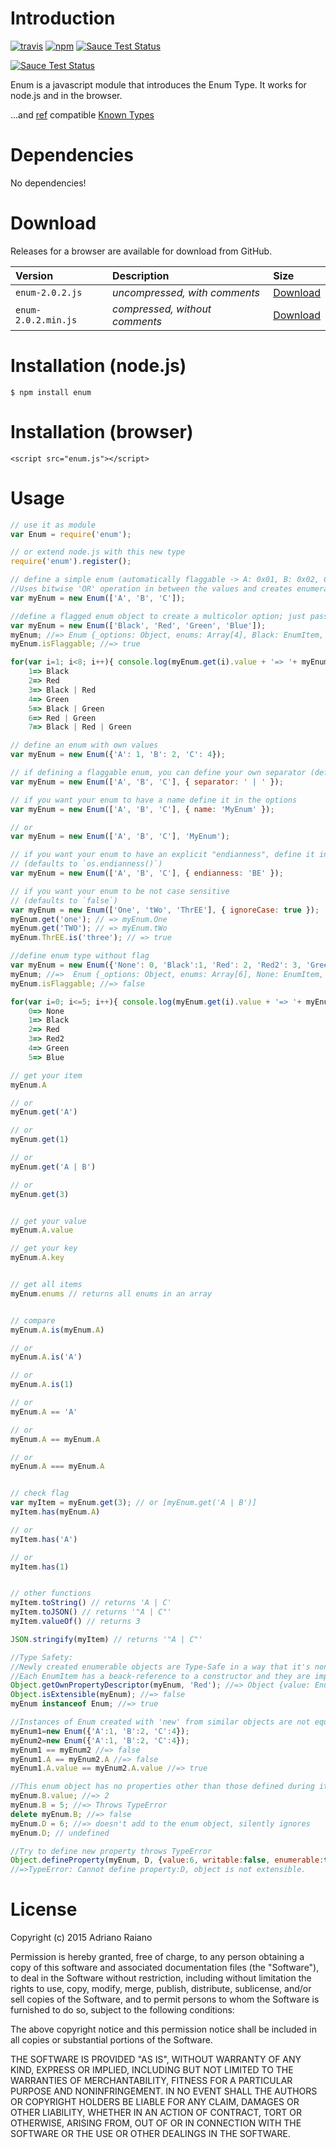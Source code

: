 # Introduction

[![travis](https://img.shields.io/travis/adrai/enum.svg)](https://travis-ci.org/adrai/enum) [![npm](https://img.shields.io/npm/v/enum.svg)](https://npmjs.org/package/enum) [![Sauce Test Status](https://saucelabs.com/buildstatus/adrirai)](https://saucelabs.com/u/adrirai)

[![Sauce Test Status](https://saucelabs.com/browser-matrix/adrirai.svg)](https://saucelabs.com/u/adrirai)

<!---
[![browser support](https://ci.testling.com/adrai/enum.png)](https://ci.testling.com/adrai/enum)
-->


Enum is a javascript module that introduces the Enum Type. It works for node.js and in the browser.

...and [ref](https://github.com/TooTallNate/ref) compatible [Known Types](https://github.com/TooTallNate/ref/wiki/Known-%22types%22)

# Dependencies
No dependencies!

# Download
Releases for a browser are available for download from GitHub.

| **Version** | **Description** | **Size** |
|:------------|:----------------|:---------|
| `enum-2.0.2.js` | *uncompressed, with comments* | [Download](https://raw.github.com/adrai/enum/master/enum-2.0.2.js) |
| `enum-2.0.2.min.js` | *compressed, without comments* | [Download](https://raw.github.com/adrai/enum/master/enum-2.0.2.min.js) |

# Installation (node.js)

    $ npm install enum

# Installation (browser)

    <script src="enum.js"></script>

# Usage

````js
// use it as module
var Enum = require('enum');

// or extend node.js with this new type
require('enum').register();

// define a simple enum (automatically flaggable -> A: 0x01, B: 0x02, C: 0x04)
//Uses bitwise 'OR' operation in between the values and creates enumerated constants. For example, if 'Read':1, 'Write':2, then ReadWrite= Read | Write = 1 | 2 = 3;
var myEnum = new Enum(['A', 'B', 'C']);

//define a flagged enum object to create a multicolor option; just pass an array
var myEnum = new Enum(['Black', 'Red', 'Green', 'Blue']);
myEnum; //=> Enum {_options: Object, enums: Array[4], Black: EnumItem, Red: EnumItem, Green: EnumItem….....}
myEnum.isFlaggable; //=> true

for(var i=1; i<8; i++){ console.log(myEnum.get(i).value + '=> '+ myEnum.get(i).key)}
    1=> Black
    2=> Red
    3=> Black | Red
    4=> Green
    5=> Black | Green
    6=> Red | Green
    7=> Black | Red | Green

// define an enum with own values
var myEnum = new Enum({'A': 1, 'B': 2, 'C': 4});

// if defining a flaggable enum, you can define your own separator (default is ' | ')
var myEnum = new Enum(['A', 'B', 'C'], { separator: ' | ' });

// if you want your enum to have a name define it in the options
var myEnum = new Enum(['A', 'B', 'C'], { name: 'MyEnum' });

// or
var myEnum = new Enum(['A', 'B', 'C'], 'MyEnum');

// if you want your enum to have an explicit "endianness", define it in the options
// (defaults to `os.endianness()`)
var myEnum = new Enum(['A', 'B', 'C'], { endianness: 'BE' });

// if you want your enum to be not case sensitive
// (defaults to `false`)
var myEnum = new Enum(['One', 'tWo', 'ThrEE'], { ignoreCase: true });
myEnum.get('one'); // => myEnum.One
myEnum.get('TWO'); // => myEnum.tWo
myEnum.ThrEE.is('three'); // => true

//define enum type without flag
var myEnum = new Enum({'None': 0, 'Black':1, 'Red': 2, 'Red2': 3, 'Green': 4, 'Blue': 5});
myEnum; //=>  Enum {_options: Object, enums: Array[6], None: EnumItem, Black: EnumItem, Red: EnumItem…........}
myEnum.isFlaggable; //=> false

for(var i=0; i<=5; i++){ console.log(myEnum.get(i).value + '=> '+ myEnum.get(i).key)}
    0=> None
    1=> Black
    2=> Red
    3=> Red2
    4=> Green
    5=> Blue

// get your item
myEnum.A

// or
myEnum.get('A')

// or
myEnum.get(1)

// or
myEnum.get('A | B')

// or
myEnum.get(3)


// get your value
myEnum.A.value

// get your key
myEnum.A.key


// get all items
myEnum.enums // returns all enums in an array


// compare
myEnum.A.is(myEnum.A)

// or
myEnum.A.is('A')

// or
myEnum.A.is(1)

// or
myEnum.A == 'A'

// or
myEnum.A == myEnum.A

// or
myEnum.A === myEnum.A


// check flag
var myItem = myEnum.get(3); // or [myEnum.get('A | B')]
myItem.has(myEnum.A)

// or
myItem.has('A')

// or
myItem.has(1)


// other functions
myItem.toString() // returns 'A | C'
myItem.toJSON() // returns '"A | C"'
myItem.valueOf() // returns 3

JSON.stringify(myItem) // returns '"A | C"'

//Type Safety:
//Newly created enumerable objects are Type-Safe in a way that it's non-configurable and no longer extensible.
//Each EnumItem has a beack-reference to a constructor and they are implicitly final.
Object.getOwnPropertyDescriptor(myEnum, 'Red'); //=> Object {value: EnumItem, writable: false, enumerable: true, configurable: false}
Object.isExtensible(myEnum); //=> false
myEnum instanceof Enum; //=> true

//Instances of Enum created with 'new' from similar objects are not equal
myEnum1=new Enum({'A':1, 'B':2, 'C':4});
myEnum2=new Enum({'A':1, 'B':2, 'C':4});
myEnum1 == myEnum2 //=> false
myEnum1.A == myEnum2.A //=> false
myEnum1.A.value == myEnum2.A.value //=> true

//This enum object has no properties other than those defined during its creation. Existing Data is 'Persistent' and preserves the original version
myEnum.B.value; //=> 2
myEnum.B = 5; //=> Throws TypeError
delete myEnum.B; //=> false
myEnum.D = 6; //=> doesn't add to the enum object, silently ignores
myEnum.D; // undefined

//Try to define new property throws TypeError
Object.defineProperty(myEnum, D, {value:6, writable:false, enumerable:true});
//=>TypeError: Cannot define property:D, object is not extensible.
````


# License

Copyright (c) 2015 Adriano Raiano

Permission is hereby granted, free of charge, to any person obtaining a copy
of this software and associated documentation files (the "Software"), to deal
in the Software without restriction, including without limitation the rights
to use, copy, modify, merge, publish, distribute, sublicense, and/or sell
copies of the Software, and to permit persons to whom the Software is
furnished to do so, subject to the following conditions:

The above copyright notice and this permission notice shall be included in
all copies or substantial portions of the Software.

THE SOFTWARE IS PROVIDED "AS IS", WITHOUT WARRANTY OF ANY KIND, EXPRESS OR
IMPLIED, INCLUDING BUT NOT LIMITED TO THE WARRANTIES OF MERCHANTABILITY,
FITNESS FOR A PARTICULAR PURPOSE AND NONINFRINGEMENT. IN NO EVENT SHALL THE
AUTHORS OR COPYRIGHT HOLDERS BE LIABLE FOR ANY CLAIM, DAMAGES OR OTHER
LIABILITY, WHETHER IN AN ACTION OF CONTRACT, TORT OR OTHERWISE, ARISING FROM,
OUT OF OR IN CONNECTION WITH THE SOFTWARE OR THE USE OR OTHER DEALINGS IN
THE SOFTWARE.

